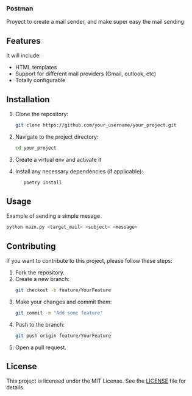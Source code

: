### Postman

Proyect to create a mail sender, and make super easy the mail sending

## Features

It will include:
- HTML templates
- Support for different mail providers (Gmail, outlook, etc)
- Totally configurable

## Installation
1. Clone the repository:

   ```bash
   git clone https://github.com/your_username/your_project.git
   ```
2. Navigate to the project directory:
   ```bash
   cd your_project
   ```
4. Create a virtual env and activate it

3. Install any necessary dependencies (if applicable):
   ```bash
      poetry install
   ```

## Usage

Example of sending a simple mesage

```bash
python main.py <target_mail> <subject> <message>
```

## Contributing

If you want to contribute to this project, please follow these steps:

1. Fork the repository.
2. Create a new branch:
   ```bash
   git checkout -b feature/YourFeature
   ```
3. Make your changes and commit them:
   ```bash
   git commit -m "Add some feature"
   ```
4. Push to the branch:
   ```bash
   git push origin feature/YourFeature
   ```
5. Open a pull request.

## License

This project is licensed under the MIT License. See the [LICENSE](LICENSE) file for details.
